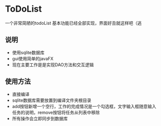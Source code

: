 # ToDoList
 一个非常简陋的todoList
 基本功能已经全部实现，界面好丑就这样吧（逃
## 说明
  - 使用sqlite数据库
  - gui使用简单的javaFX
  - 现在主要工作是是实现DAO方法和交互逻辑

## 使用方法
 - 直接编译
 - sqlite数据库需要放置到编译文件夹根目录
 - add按钮新增一个空行，工作的完成情况是一个勾选框，文字输入框随意输入任务的说明，remove按钮将任务从列表中移除
 - 所有操作会立即同步到数据库

